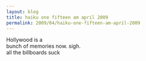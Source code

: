 ```yaml
---
layout: blog
title: haiku one fifteen am april 2009
permalink: 2009/04/haiku-one-fifteen-am-april-2009
---
```


<p>Hollywood is a<br />
bunch of memories now. sigh.<br />
all the billboards suck</p>
